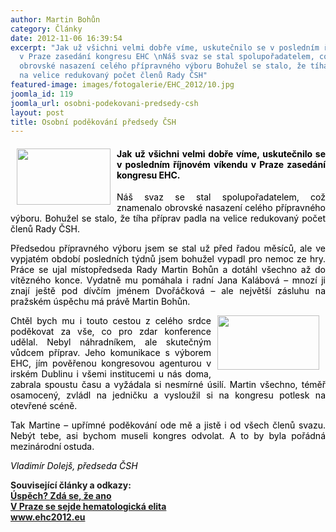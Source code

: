 ```yaml
---
author: Martin Bohůn
category: Články
date: 2012-11-06 16:39:54
excerpt: "Jak už všichni velmi dobře víme, uskutečnilo se v posledním říjnovém víkendu
  v Praze zasedání kongresu EHC \nNáš svaz se stal spolupořadatelem, což znamenalo
  obrovské nasazení celého přípravného výboru Bohužel se stalo, že tíha příprav padla
  na velice redukovaný počet členů Rady ČSH"
featured-image: images/fotogalerie/EHC_2012/10.jpg
joomla_id: 119
joomla_url: osobni-podekovani-predsedy-csh
layout: post
title: Osobní poděkování předsedy ČSH
---
```


<h4 style="text-align: justify;">
 <span style="color: #000000;">
  <img border="0" height="90" src="{{ site.baseurl }}/images/fotogalerie/EHC_2012/10.jpg" style="float: left; margin-left: 10px; margin-right: 10px;" width="150"/>
  Jak už všichni velmi dobře víme, uskutečnilo se v posledním říjnovém víkendu v Praze zasedání kongresu EHC.
 </span>
</h4>
<p style="text-align: justify;">
 <span style="color: #000000;">
  Náš svaz se stal spolupořadatelem, což znamenalo obrovské nasazení celého přípravného výboru. Bohužel se stalo, že tíha příprav padla na velice redukovaný počet členů Rady ČSH.
 </span>
</p>
<p style="text-align: justify;">
 <span style="color: #000000;">
  Předsedou přípravného výboru jsem se stal už před řadou měsíců, ale ve vypjatém období posledních týdnů jsem bohužel vypadl pro nemoc ze hry. Práce se ujal místopředseda Rady Martin Bohůn a dotáhl všechno až do vítězného konce. Vydatně mu pomáhala i radní Jana Kalábová – mnozí ji znají ještě pod dívčím jménem Dvořáčková – ale největší zásluhu na pražském úspěchu má právě Martin Bohůn.
 </span>
</p>
<p style="text-align: justify;">
 <span style="color: #000000;">
  <a href="http://www.ehc2012.eu" target="_blank" title="EHC 2012">
   <img border="0" height="87" src="{{ site.baseurl }}/images/Ikony/ehc.jpg" style="float: right; margin-right: 10px; margin-left: 10px;" width="163"/>
  </a>
  Chtěl bych mu i touto cestou z celého srdce poděkovat za vše, co pro zdar konference udělal. Nebyl náhradníkem, ale skutečným vůdcem příprav. Jeho komunikace s výborem EHC, jím pověřenou kongresovou agenturou v irském Dublinu i všemi institucemi u nás doma, zabrala spoustu času a vyžádala si nesmírné úsilí. Martin všechno, téměř osamocený, zvládl na jedničku a vysloužil si na kongresu potlesk na otevřené scéně.
 </span>
</p>
<p style="text-align: justify;">
 <span style="color: #000000;">
  Tak Martine – upřímné poděkování ode mě a jistě i od všech členů svazu. Nebýt tebe, asi bychom museli kongres odvolat. A to by byla pořádná mezinárodní ostuda.
 </span>
</p>
<p style="text-align: justify;">
 <em>
  <span style="color: #000000;">
   Vladimír Dolejš, předseda ČSH
  </span>
 </em>
</p>
<p style="text-align: justify;">
 <strong>
  Související články a odkazy:
  <br/>
  <a href="index.php/cs/clanky/116-uspech-zda-se-ze-ano" target="_blank" title="Úspěch? Zdá se, že ano">
   Úspěch? Zdá se, že ano
   <br/>
  </a>
 </strong>
 <strong>
  <a href="index.php/cs/clanky/115-v-praze-se-sejde-hematologicka-elita" target="_blank" title="V Praze se sejde hematologická elita">
   V Praze se sejde hematologická elita
   <br/>
  </a>
 </strong>
 <strong>
  <a href="http://www.ehc2012.eu" target="_blank" title="EHC 2012">
   www.ehc2012.eu
  </a>
 </strong>
</p>